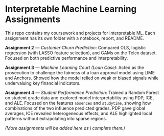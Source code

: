 # Interpretable Machine Learning Assignments  

This repo contains my coursework and projects for Interpretable ML. Each assignment has its own folder with a notebook, report, and README.  

**Assignment 2** — *Customer Churn Prediction*: Compared OLS, logistic regression (with LASSO feature selection), and GAMs on the Telco dataset. Focused on both predictive performance and interpretability.  

**Assignment 3** — *Machine Learning Court (Loan Case)*: Acted as the prosecution to challenge the fairness of a loan approval model using LIME and Anchors. Showed how the model relied on weak or biased signals while undervaluing key financial indicators.  

**Assignment 4** — *Student Performance Prediction*: Trained a Random Forest on student grade data and explored model interpretability using PDP, ICE, and ALE. Focused on the features `absences` and `studytime`, showing how combinations of the two influence predicted grades. PDP gave global averages, ICE revealed heterogeneous effects, and ALE highlighted local patterns without extrapolating into sparse regions.  

*(More assignments will be added here as I complete them.)*  
